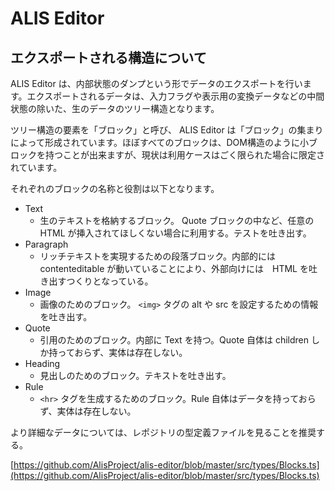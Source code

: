 # ALIS Editor

## エクスポートされる構造について

ALIS Editor は、内部状態のダンプという形でデータのエクスポートを行います。エクスポートされるデータは、入力フラグや表示用の変換データなどの中間状態の除いた、生のデータのツリー構造となります。

ツリー構造の要素を「ブロック」と呼び、 ALIS Editor は「ブロック」の集まりによって形成されています。ほぼすべてのブロックは、DOM構造のように小ブロックを持つことが出来ますが、現状は利用ケースはごく限られた場合に限定されています。

それぞれのブロックの名称と役割は以下となります。

- Text
  - 生のテキストを格納するブロック。 Quote ブロックの中など、任意の HTML が挿入されてほしくない場合に利用する。テストを吐き出す。
- Paragraph
  - リッチテキストを実現するための段落ブロック。内部的には contenteditable が動いていることにより、外部向けには　HTML を吐き出すつくりとなっている。
- Image
  - 画像のためのブロック。 `<img>` タグの alt や src を設定するための情報を吐き出す。
- Quote
  - 引用のためのブロック。内部に Text を持つ。Quote 自体は children しか持っておらず、実体は存在しない。
- Heading
  - 見出しのためのブロック。テキストを吐き出す。
- Rule
  - `<hr>` タグを生成するためのブロック。Rule 自体はデータを持っておらず、実体は存在しない。

より詳細なデータについては、レポジトリの型定義ファイルを見ることを推奨する。

[https://github.com/AlisProject/alis-editor/blob/master/src/types/Blocks.ts](https://github.com/AlisProject/alis-editor/blob/master/src/types/Blocks.ts)

